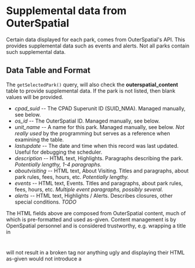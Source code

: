 # Supplemental data from OuterSpatial

Certain data displayed for each park, comes from OuterSpatial's API. This provides supplemental data such as events and alerts. Not all parks contain such supplemental data.


## Data Table and Format

The `getSelectedPark()` query, will also check the **outerspatial_content** table to provide supplemental data. If the park is not listed, then blank values will be provided.

* *cpad_suid* -- The CPAD Superunit ID (SUID_NMA). Managed manually, see below.
* *os_id* -- The OuterSpatial ID. Managed manually, see below.
* *unit_name* -- A name for this park. Managed manually, see below. *Not really used* by the programming but serves as a reference when examining the table.
* *lastupdate* -- The date and time when this record was last updated. Useful for debugging the scheduler.
* *description* -- HTML text, Highlights. Paragraphs describing the park. *Potentially lengthy, 1-4 paragraphs.*
* *aboutvisiting* -- HTML text, About Visiting. Titles and paragraphs, about park rules, fees, hours, etc. *Potentially lengthy.*
* *events* -- HTML text, Events. Titles and paragraphs, about park rules, fees, hours, etc. *Multiple event paragraphs, possibly several.*
* *alerts* -- HTML text, Highlights / Alerts. Describes closures, other special conditions. *TODO*

The HTML fields above are composed from OuterSpatial content, much of which is pre-formatted and used as-given. Content management is by OpenSpatial personnel and is considered trustworthy, e.g. wrapping a title in <h1></h1> will not result in a broken tag nor anything ugly and displaying their HTML as-given would not introduce a <script> tag nor onMouseOver="" attributes. *If OuterSpatial changes their policies on data hygiene and public contribution, this may need to be revisited* so as not to introduce script-injection, broken HTML, etc. into Caliparks.



## OuterSpatial Scheduler

The **outerspatial_content** table is updated by a daily scheduled task, running on a Heroku Scheduler.

This calls the `cron:outerspatial` task. You may manually run the scheduler at any time by calling this same task:
```
cd app
npm run cron:outerspatial
```

Development tip: The above is intended to run on Heroku and will run a *npm install* to set up dependencies. If you're developing the cronjob, you may want to instead check the `cronjobs/Procfile` and run the `nf` command manually.

This scheduled uses the following environment variables loaded from `.env`. Appropriate values for them are in 1Password.
* *OPENSPATIAL_CLIENT_ID* -- OAuth2 client ID.
* *OPENSPATIAL_CLIENT_SECRET* -- OAuth2 client secret.
* *DATABASE_URL* -- DB credentials URL string, same as used by the rest of the application.


## Adding / Removing Parks as Candidates for OuterSpatial Content

The scheduled task will iterate over every park listed in the **outerspatial_content** table. As such, management of what parks will have OuterSpatial supplemental data, is literally as simple as INSERTing a new park to be scanned, or else DELETEing a park to remove it from scanning.

```
-- at the next scheduler run, this new park would automatically be picked up and updated
INSERT INTO outerspatial_content (unit_name, os_id, cpad_suid) VALUES ('My New State Beach', 123454321, 9876543);

-- parks which no longer exist in CPAD and/or no longer exist at OuterSpatial, should be cleaned up
DELETE FROM outerspatial_content WHERE cpad_suid = 9876543;
```

After adding a new park to the list, you probably want to run the scheduled task right away, so as to bring in the OuterSpatial information for that park. Or, you could just wait for the next scheduled run.

